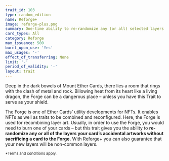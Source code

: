 ```yaml
---
trait_id: 103
type: random_edition
name: Reforge+
image: reforge-plus.png
summary: One-time ability to re-randomize any (or all) selected layers of the card’s accidental art image, guarantees non-common layers.
card_types: All
category: Reforge
max_issuance: 500
burnt_upon_use: 'Yes'
max_usages: '-'
effect_of_transferring: None
limit: '-'
period_of_validity: '-'
layout: trait
---
```


Deep in the dark bowels of Mount Ether Cards, there lies a room that rings with the clash of metal and rock. Billowing heat from its heart like a living dragon, the Forge can be a dangerous place – unless you have this Trait to serve as your shield.

The Forge is one of Ether Cards’ utility developments for NFTs. It enables NFTs as well as traits to be combined and reconfigured. Here, the Forge is used for recombining layer art. Usually, in order to use the Forge, you would need to burn one of your cards – but this trait gives you the ability to **re-randomize any or all of the layers your card’s accidental artworks without sacrificing a card to the Forge.** With Reforge+ you can also guarantee that your new layers will be non-common layers.

<small>*Terms and conditions apply.</small>
